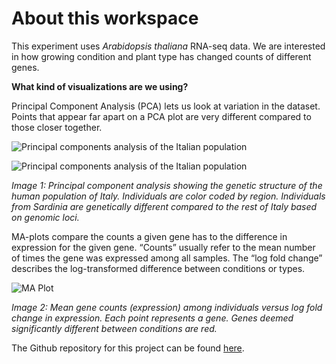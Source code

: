 # About this workspace

This experiment uses *Arabidopsis thaliana* RNA-seq data. We are
interested in how growing condition and plant type has changed counts of
different genes.

**What kind of visualizations are we using?**

Principal Component Analysis (PCA) lets us look at variation in the
dataset. Points that appear far apart on a PCA plot are very different
compared to those closer together.

![Principal components analysis of the Italian
population](https://upload.wikimedia.org/wikipedia/commons/thumb/6/69/Principal_Component_Analysis_of_the_Italian_population.png/600px-Principal_Component_Analysis_of_the_Italian_population.png)

![Principal components analysis of the Italian
population](https://drive.google.com/open?id=1juIuUWjJKqbeFbPnPA-F4mLK26lh4B7T)

*Image 1: Principal component analysis showing the genetic structure of
the human population of Italy. Individuals are color coded by region.
Individuals from Sardinia are genetically different compared to the rest
of Italy based on genomic loci.*

MA-plots compare the counts a given gene has to the difference in
expression for the given gene. “Counts” usually refer to the mean number
of times the gene was expressed among all samples. The “log fold change”
describes the log-transformed difference between conditions or types.

![MA Plot](https://hbctraining.github.io/DGE_workshop/img/MA_plot.png)

*Image 2: Mean gene counts (expression) among individuals versus log
fold change in expression. Each point represents a gene. Genes deemed
significantly different between conditions are red.*

The Github repository for this project can be found 
[here](https://github.com/avahoffman/DESeq2-viz-demo).
